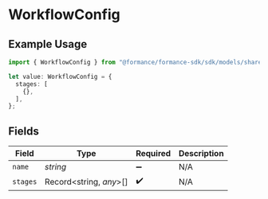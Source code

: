 # WorkflowConfig

## Example Usage

```typescript
import { WorkflowConfig } from "@formance/formance-sdk/sdk/models/shared";

let value: WorkflowConfig = {
  stages: [
    {},
  ],
};
```

## Fields

| Field                   | Type                    | Required                | Description             |
| ----------------------- | ----------------------- | ----------------------- | ----------------------- |
| `name`                  | *string*                | :heavy_minus_sign:      | N/A                     |
| `stages`                | Record<string, *any*>[] | :heavy_check_mark:      | N/A                     |